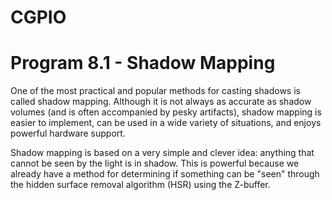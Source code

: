 # CGPIO
# Program 8.1 - Shadow Mapping
One of the most practical and popular methods for casting shadows is called shadow mapping. Although it is not always as accurate as shadow volumes (and is often accompanied by pesky artifacts), shadow mapping is easier to implement, can be used in a wide variety of situations, and enjoys powerful hardware support. 

Shadow mapping is based on a very simple and clever idea: anything that cannot be seen by the light is in shadow. This is powerful because we already have a method for determining if something can be "seen" through the hidden surface removal algorithm (HSR) using the Z-buffer.
